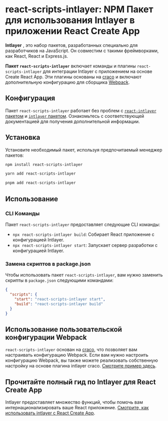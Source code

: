 # react-scripts-intlayer: NPM Пакет для использования Intlayer в приложении React Create App

**Intlayer** , это набор пакетов, разработанных специально для разработчиков на JavaScript. Он совместим с такими фреймворками, как React, React и Express.js.

**Пакет `react-scripts-intlayer`** включает команды и плагины `react-scripts-intlayer` для интеграции Intlayer с приложением на основе Create React App. Эти плагины основаны на [craco](https://craco.js.org/) и включают дополнительную конфигурацию для сборщика [Webpack](https://webpack.js.org/).

## Конфигурация

Пакет `react-scripts-intlayer` работает без проблем с [`react-intlayer` пакетом](https://github.com/aymericzip/intlayer/blob/main/docs/ru/packages/react-intlayer/index.md) и [`intlayer` пакетом](https://github.com/aymericzip/intlayer/blob/main/docs/ru/packages/intlayer/index.md). Ознакомьтесь с соответствующей документацией для получения дополнительной информации.

## Установка

Установите необходимый пакет, используя предпочитаемый менеджер пакетов:

```bash packageManager="npm"
npm install react-scripts-intlayer
```

```bash packageManager="yarn"
yarn add react-scripts-intlayer
```

```bash packageManager="pnpm"
pnpm add react-scripts-intlayer
```

## Использование

### CLI Команды

Пакет `react-scripts-intlayer` предоставляет следующие CLI команды:

- `npx react-scripts-intlayer build`: Собирает React приложение с конфигурацией Intlayer.
- `npx react-scripts-intlayer start`: Запускает сервер разработки с конфигурацией Intlayer.

### Замена скриптов в package.json

Чтобы использовать пакет `react-scripts-intlayer`, вам нужно заменить скрипты в `package.json` следующими командами:

```json fileName="package.json"
{
  "scripts": {
    "start": "react-scripts-intlayer start",
    "build": "react-scripts-intlayer build"
  }
}
```

## Использование пользовательской конфигурации Webpack

`react-scripts-intlayer` основан на [craco](https://craco.js.org/), что позволяет вам настраивать конфигурацию Webpack.
Если вам нужно настроить конфигурацию Webpack, вы также можете реализовать собственную настройку на основе плагина intlayer craco. [Смотрите пример здесь](https://github.com/aymericzip/intlayer/blob/main/examples/react-app/craco.config.js).

## Прочитайте полный гид по Intlayer для React Create App

Intlayer предоставляет множество функций, чтобы помочь вам интернационализировать ваше React приложение.
[Смотрите, как использовать intlayer с React Create App](https://github.com/aymericzip/intlayer/blob/main/docs/ru/intlayer_with_create_react_app.md).
